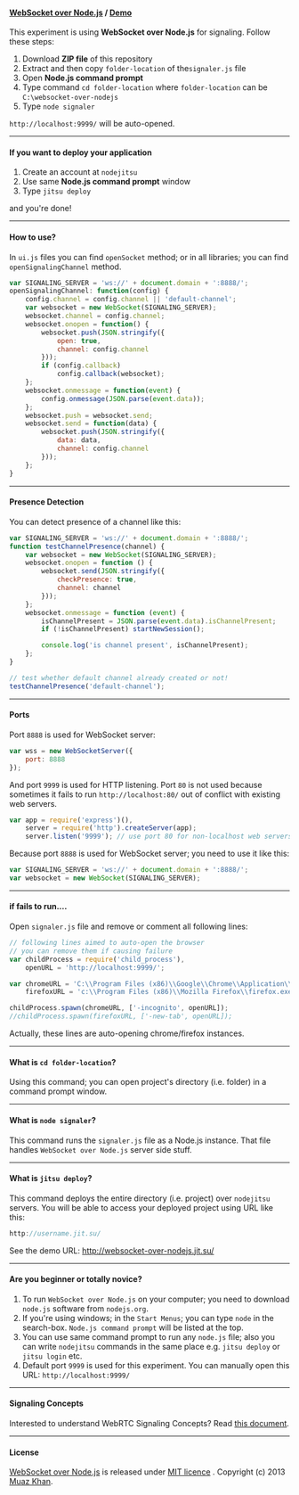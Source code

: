 #### [WebSocket over Node.js](https://github.com/muaz-khan/WebRTC-Experiment/blob/master/websocket-over-nodejs) / [Demo](http://websocket-over-nodejs.jit.su/)

This experiment is using **WebSocket over Node.js** for signaling. Follow these steps:

1. Download **ZIP file** of this repository 
2. Extract and then copy `folder-location` of the`signaler.js` file
3. Open **Node.js command prompt**
4. Type command `cd folder-location` where `folder-location` can be `C:\websocket-over-nodejs`
5. Type `node signaler`

`http://localhost:9999/` will be auto-opened.

----

#### If you want to deploy your application

1. Create an account at `nodejitsu`
2. Use same **Node.js command prompt** window
3. Type `jitsu deploy` 

and you're done!

----

#### How to use?

In `ui.js` files you can find `openSocket` method; or in all libraries; you can find `openSignalingChannel` method.

```javascript
var SIGNALING_SERVER = 'ws://' + document.domain + ':8888/';
openSignalingChannel: function(config) {
    config.channel = config.channel || 'default-channel';
    var websocket = new WebSocket(SIGNALING_SERVER);
    websocket.channel = config.channel;
    websocket.onopen = function() {
        websocket.push(JSON.stringify({
            open: true,
            channel: config.channel
        }));
        if (config.callback)
            config.callback(websocket);
    };
    websocket.onmessage = function(event) {
        config.onmessage(JSON.parse(event.data));
    };
    websocket.push = websocket.send;
    websocket.send = function(data) {
        websocket.push(JSON.stringify({
            data: data,
            channel: config.channel
        }));
    };
}
```

----

#### Presence Detection

You can detect presence of a channel like this:

```javascript
var SIGNALING_SERVER = 'ws://' + document.domain + ':8888/';
function testChannelPresence(channel) {
    var websocket = new WebSocket(SIGNALING_SERVER);
    websocket.onopen = function () {
        websocket.send(JSON.stringify({
            checkPresence: true,
            channel: channel
        }));
    };
    websocket.onmessage = function (event) {
        isChannelPresent = JSON.parse(event.data).isChannelPresent;
        if (!isChannelPresent) startNewSession();

        console.log('is channel present', isChannelPresent);
    };
}

// test whether default channel already created or not!
testChannelPresence('default-channel');
```

----

#### Ports

Port `8888` is used for WebSocket server:

```javascript
var wss = new WebSocketServer({
    port: 8888
});
```

And port `9999` is used for HTTP listening. Port `80` is not used because sometimes it fails to run `http://localhost:80/` out of conflict with existing web servers.

```javascript
var app = require('express')(),
    server = require('http').createServer(app);
    server.listen('9999'); // use port 80 for non-localhost web servers
```

Because port `8888` is used for WebSocket server; you need to use it like this:

```javascript
var SIGNALING_SERVER = 'ws://' + document.domain + ':8888/';
var websocket = new WebSocket(SIGNALING_SERVER);
```

----

#### if fails to run....

Open `signaler.js` file and remove or comment all following lines:

```javascript
// following lines aimed to auto-open the browser
// you can remove them if causing failure
var childProcess = require('child_process'),
    openURL = 'http://localhost:9999/';

var chromeURL = 'C:\\Program Files (x86)\\Google\\Chrome\\Application\\chrome.exe',
    firefoxURL = 'c:\\Program Files (x86)\\Mozilla Firefox\\firefox.exe';

childProcess.spawn(chromeURL, ['-incognito', openURL]);
//childProcess.spawn(firefoxURL, ['-new-tab', openURL]);
```

Actually, these lines are auto-opening chrome/firefox instances.

----

#### What is `cd folder-location`?

Using this command; you can open project's directory (i.e. folder) in a command prompt window.

----

#### What is `node signaler`?

This command runs the `signaler.js` file as a Node.js instance. That file handles `WebSocket over Node.js` server side stuff.

----

#### What is `jitsu deploy`?

This command deploys the entire directory (i.e. project) over `nodejitsu` servers. You will be able to access your deployed project using URL like this:

```javascript
http://username.jit.su/
```

See the demo URL: http://websocket-over-nodejs.jit.su/

----

#### Are you beginner or totally novice?

1. To run `WebSocket over Node.js` on your computer; you need to download `node.js` software from `nodejs.org`.
2. If you're using windows; in the `Start Menus`; you can type `node` in the search-box. `Node.js command prompt` will be listed at the top.
3. You can use same command prompt to run any `node.js` file; also you can write `nodejitsu` commands in the same place e.g. `jitsu deploy` or `jitsu login` etc.
4. Default port `9999` is used for this experiment. You can manually open this URL: `http://localhost:9999/`

----

#### Signaling Concepts

Interested to understand WebRTC Signaling Concepts? Read [this document](https://github.com/muaz-khan/WebRTC-Experiment/blob/master/socketio-over-nodejs/Signaling-Concepts.md).

----

#### License

[WebSocket over Node.js](https://github.com/muaz-khan/WebRTC-Experiment/blob/master/websocket-over-nodejs) is released under [MIT licence](https://webrtc-experiment.appspot.com/licence/) . Copyright (c) 2013 [Muaz Khan](https://plus.google.com/100325991024054712503).
